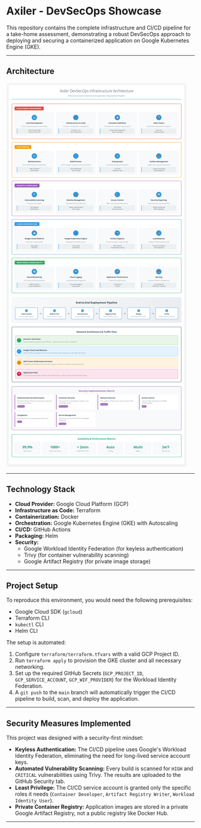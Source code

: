 # Axiler - DevSecOps Showcase

This repository contains the complete infrastructure and CI/CD pipeline for a take-home assessment, demonstrating a robust DevSecOps approach to deploying and securing a containerized application on Google Kubernetes Engine (GKE).

---

## Architecture

![Architecture Diagram](image/architecture-diagram.png)


---

## Technology Stack

* **Cloud Provider:** Google Cloud Platform (GCP)
* **Infrastructure as Code:** Terraform
* **Containerization:** Docker
* **Orchestration:** Google Kubernetes Engine (GKE) with Autoscaling
* **CI/CD:** GitHub Actions
* **Packaging:** Helm
* **Security:**
    * Google Workload Identity Federation (for keyless authentication)
    * Trivy (for container vulnerability scanning)
    * Google Artifact Registry (for private image storage)

---

## Project Setup

To reproduce this environment, you would need the following prerequisites:
* Google Cloud SDK (`gcloud`)
* Terraform CLI
* `kubectl` CLI
* Helm CLI

The setup is automated:
1.  Configure `terraform/terraform.tfvars` with a valid GCP Project ID.
2.  Run `terraform apply` to provision the GKE cluster and all necessary networking.
3.  Set up the required GitHub Secrets (`GCP_PROJECT_ID`, `GCP_SERVICE_ACCOUNT`, `GCP_WIF_PROVIDER`) for the Workload Identity Federation.
4.  A `git push` to the `main` branch will automatically trigger the CI/CD pipeline to build, scan, and deploy the application.

---

## Security Measures Implemented

This project was designed with a security-first mindset:

* **Keyless Authentication:** The CI/CD pipeline uses Google's Workload Identity Federation, eliminating the need for long-lived service account keys.
* **Automated Vulnerability Scanning:** Every build is scanned for `HIGH` and `CRITICAL` vulnerabilities using Trivy. The results are uploaded to the GitHub Security tab.
* **Least Privilege:** The CI/CD service account is granted only the specific roles it needs (`Container Developer`, `Artifact Registry Writer`, `Workload Identity User`).
* **Private Container Registry:** Application images are stored in a private Google Artifact Registry, not a public registry like Docker Hub.

---